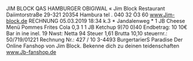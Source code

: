 JIM BLOCK QAS HAMBURGER OBIGIWAL « Jim Block Restaurant DaiimtorstraBe 29-321 20354 Hambura tel . 040 32 Ö3 60 www.Jim-block.de RECHNUNG 05.03.2019 18:34 k.3 * Jandalenweg * 1 JB Cheese Menü Pommes Frites Cola 0,3 1 1 JB Ketchup 9)70 0)40 Endbetrag: 10 10€ Bar in ine inel. 19 Nwst: Netta 94 Steuer 1,61 Brutta 10,10 steuernr.: 50/719/01221 Rechnung Nr.: 427 / 10 3-4493 BurgertarierS Paradise Der Online Fanshop von Jim Block. Bekenne dich zu deinen teidenschaften www.Jb-fanshop.de